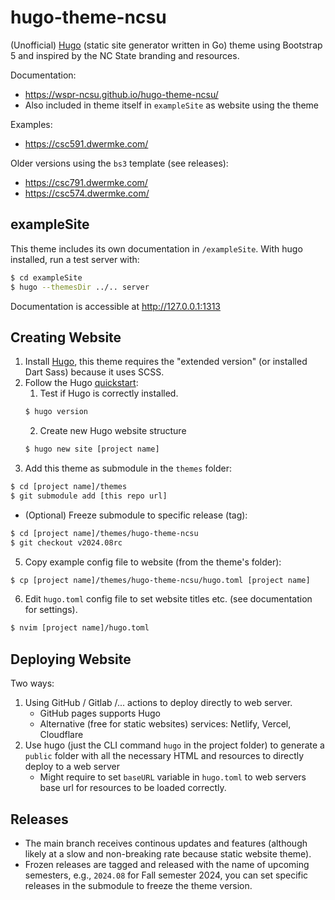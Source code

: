 # hugo-theme-ncsu

(Unofficial) [Hugo](https://github.com/gohugoio/hugo) (static site generator written in Go) theme using Bootstrap 5 and inspired by the NC State branding and resources.

Documentation:
- https://wspr-ncsu.github.io/hugo-theme-ncsu/
- Also included in theme itself in `exampleSite` as website using the theme

Examples:
- https://csc591.dwermke.com/

Older versions using the `bs3` template (see releases):
- https://csc791.dwermke.com/
- https://csc574.dwermke.com/

## exampleSite
This theme includes its own documentation in `/exampleSite`.
With hugo installed, run a test server with:

```sh
$ cd exampleSite
$ hugo --themesDir ../.. server
```

Documentation is accessible at http://127.0.0.1:1313

## Creating Website
1. Install [Hugo](https://gohugo.io/installation/), this theme requires the "extended version" (or installed Dart Sass) because it uses SCSS.
2. Follow the Hugo [quickstart](https://gohugo.io/getting-started/quick-start/):
    1. Test if Hugo is correctly installed.
    ```sh
    $ hugo version
    ```
    2. Create new Hugo website structure
    ```sh
    $ hugo new site [project name]
    ```
3. Add this theme as submodule in the `themes` folder:
```sh
$ cd [project name]/themes
$ git submodule add [this repo url]
```
- (Optional) Freeze submodule to specific release (tag):
```sh
$ cd [project name]/themes/hugo-theme-ncsu
$ git checkout v2024.08rc
```
5. Copy example config file to website (from the theme's folder):
```sh
$ cp [project name]/themes/hugo-theme-ncsu/hugo.toml [project name]
```
6. Edit `hugo.toml` config file to set website titles etc. (see documentation for settings).
```sh
$ nvim [project name]/hugo.toml
```

## Deploying Website
Two ways:
1. Using GitHub / Gitlab /... actions to deploy directly to web server.
   - GitHub pages supports Hugo
   - Alternative (free for static websites) services: Netlify, Vercel, Cloudflare
3. Use hugo (just the CLI command `hugo` in the project folder) to generate a `public` folder with all the necessary HTML and resources to directly deploy to a web server
    - Might require to set `baseURL` variable in `hugo.toml` to web servers base url for resources to be loaded correctly.

## Releases
- The main branch receives continous updates and features (although likely at a slow and non-breaking rate because static website theme).
- Frozen releases are tagged and released with the name of upcoming semesters, e.g., `2024.08` for Fall semester 2024, you can set specific releases in the submodule to freeze the theme version.
